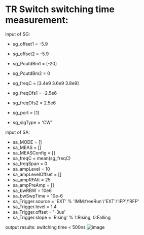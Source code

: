 # TR Switch switching time measurement:
input of SG:
- sg_offset1 = -5.9
- sg_offset2 = -5.9
- sg_PoutdBm1 = [-20]
- sg_PoutdBm2 = 0
- sg_freqC = [3.4e9 3.6e9 3.8e9]
- sg_freqOfs1 = -2.5e6
- sg_freqOfs2 = 2.5e6

- sg_port = [1]
- sg_sigType = 'CW' 

input of SA:
- sa_MODE = []
- sa_MEAS = []
- sa_MEASConfig = []
- sa_freqC = mean(sg_freqC)
- sa_freqSpan = 0
- sa_ampLevel = 10
- sa_ampLevelOffset = []
- sa_ampRFAtt = 25
- sa_ampPreAmp = []
- sa_bwRBW = 10e6
- sa_bwSwpTime = 10e-6
- sa_Trigger.source = 'EXT' % 'IMM:freeRun'/'EXT'/'IFP'/'RFP'
- sa_Trigger.level = 1.4
- sa_Trigger.offset = '-3us'
- sa_Trigger.slope = 'Rising' % 1:Rising, 0:Falling

output results: switching time < 500ns
![image](https://user-images.githubusercontent.com/87049112/142162482-42eb6f45-7eae-4091-bcf1-39fa7d9d8883.png)

